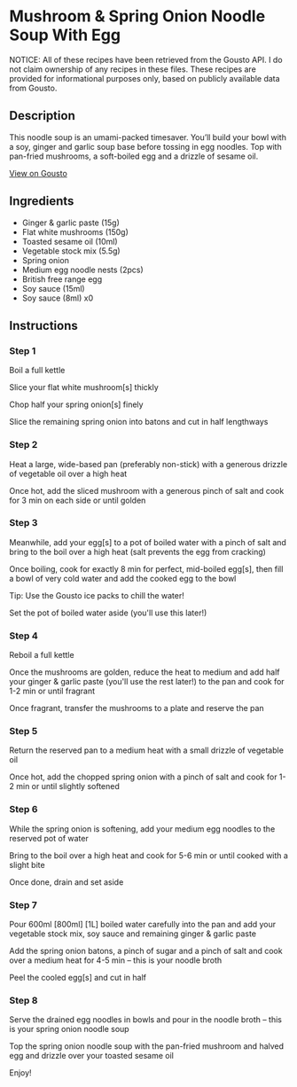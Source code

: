 # Mushroom & Spring Onion Noodle Soup With Egg

NOTICE: All of these recipes have been retrieved from the Gousto API. I do not claim ownership of any recipes in these files. These recipes are provided for informational purposes only, based on publicly available data from Gousto.

## Description

This noodle soup is an umami-packed timesaver. You’ll build your bowl with a soy, ginger and garlic soup base before tossing in egg noodles. Top with pan-fried mushrooms, a soft-boiled egg and a drizzle of sesame oil.

[View on Gousto](https://www.gousto.co.uk/recipes/cookbook/mushroom-spring-onion-noodle-soup-with-egg)

## Ingredients

- Ginger & garlic paste (15g)
- Flat white mushrooms (150g)
- Toasted sesame oil (10ml)
- Vegetable stock mix (5.5g)
- Spring onion
- Medium egg noodle nests (2pcs)
- British free range egg
- Soy sauce (15ml)
- Soy sauce (8ml) x0

## Instructions


### Step 1

Boil a full kettle

Slice your flat white mushroom[s] thickly

Chop half your spring onion[s] finely

Slice the remaining spring onion into batons and cut in half lengthways


### Step 2

Heat a large, wide-based pan (preferably non-stick) with a generous drizzle of vegetable oil over a high heat

Once hot, add the sliced mushroom with a generous pinch of salt and cook for 3 min on each side or until golden


### Step 3

Meanwhile, add your egg[s] to a pot of boiled water with a pinch of salt and bring to the boil over a high heat (salt prevents the egg from cracking)

Once boiling, cook for exactly 8 min for perfect, mid-boiled egg[s], then fill a bowl of very cold water and add the cooked egg to the bowl

Tip: Use the Gousto ice packs to chill the water!

Set the pot of boiled water aside (you'll use this later!)


### Step 4

Reboil a full kettle

Once the mushrooms are golden, reduce the heat to medium and add half your ginger & garlic paste (you'll use the rest later!) to the pan and cook for 1-2 min or until fragrant

Once fragrant, transfer the mushrooms to a plate and reserve the pan


### Step 5

Return the reserved pan to a medium heat with a small drizzle of vegetable oil

Once hot, add the chopped spring onion with a pinch of salt and cook for 1-2 min or until slightly softened


### Step 6

While the spring onion is softening, add your medium egg noodles to the reserved pot of water

Bring to the boil over a high heat and cook for 5-6 min or until cooked with a slight bite

Once done, drain and set aside


### Step 7

Pour 600ml<span class="text-danger"> <span class="text-purple">[800ml] </span>[1L] </span>boiled water carefully into the pan and add your vegetable stock mix, soy sauce and remaining ginger & garlic paste

Add the spring onion batons, a pinch of sugar and a pinch of salt and cook over a medium heat for 4-5 min – this is your noodle broth

Peel the cooled egg[s] and cut in half

### Step 8

Serve the drained egg noodles in bowls and pour in the noodle broth – this is your spring onion noodle soup

Top the spring onion noodle soup with the pan-fried mushroom and halved egg and drizzle over your toasted sesame oil

Enjoy!

